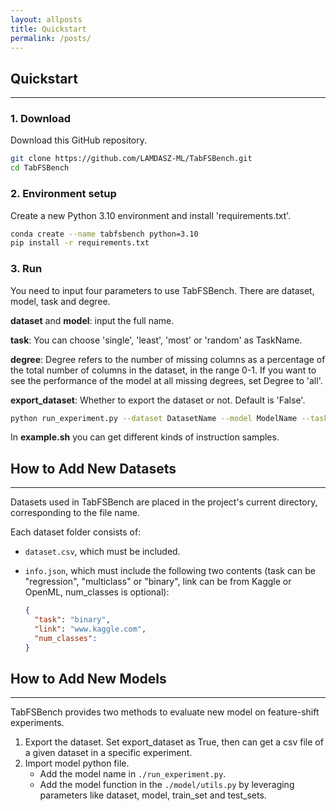 ```yaml
---
layout: allposts
title: Quickstart
permalink: /posts/
---
```


## Quickstart

---

### 1. Download

Download this GitHub repository.

```bash
git clone https://github.com/LAMDASZ-ML/TabFSBench.git
cd TabFSBench
```

### 2. Environment setup

Create a new Python 3.10 environment and install 'requirements.txt'.

```bash
conda create --name tabfsbench python=3.10
pip install -r requirements.txt
```
### 3. Run
You need to input four parameters to use TabFSBench. There are dataset, model, task and degree.

**dataset** and **model**: input the full name. 

**task**: You can choose 'single', 'least', 'most' or 'random' as TaskName.

**degree**: Degree refers to the number of missing columns as a percentage of the total number of columns in the dataset, in the range 0-1. If you want to see the performance of the model at all missing degrees, set Degree to 'all'.

**export_dataset**: Whether to export the dataset or not. Default is 'False'.
```bash
python run_experiment.py --dataset DatasetName --model ModelName --task TaskName --degree Degree --export_dataset True/False
```

In **example.sh** you can get different kinds of instruction samples.

## How to Add New Datasets

---

Datasets used in TabFSBench are placed in the project's current directory, corresponding to the file name.

Each dataset folder consists of:

- `dataset.csv`, which must be included.

- `info.json`, which must include the following two contents (task can be "regression", "multiclass" or "binary", link can be from Kaggle or OpenML, num_classes is optional):
  

  ```json
  {
    "task": "binary", 
    "link": "www.kaggle.com",
    "num_classes":
  }
  ```

## How to Add New Models

---

TabFSBench provides two methods to evaluate new model on feature-shift experiments.

1. Export the dataset. Set export_dataset as True, then can get a csv file of a given dataset in a specific experiment.
2. Import model python file.
   - Add the model name in `./run_experiment.py`.
   - Add the model function in the `./model/utils.py` by leveraging parameters like dataset, model, train_set and test_sets.

